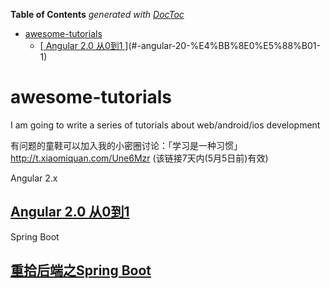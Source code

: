 <!-- START doctoc generated TOC please keep comment here to allow auto update -->
<!-- DON'T EDIT THIS SECTION, INSTEAD RE-RUN doctoc TO UPDATE -->
**Table of Contents**  *generated with [DocToc](https://github.com/thlorenz/doctoc)*

- [awesome-tutorials](#awesome-tutorials)
  - [[ Angular 2.0 从0到1 ][1]](#-angular-20-%E4%BB%8E0%E5%88%B01-1)

<!-- END doctoc generated TOC please keep comment here to allow auto update -->

# awesome-tutorials
I am going to write a series of tutorials about web/android/ios development

有问题的童鞋可以加入我的小密圈讨论：「学习是一种习惯」
http://t.xiaomiquan.com/Une6Mzr
(该链接7天内(5月5日前)有效)

Angular 2.x 

## [ Angular 2.0 从0到1 ][1]

Spring Boot 

## [ 重拾后端之Spring Boot ][2]

[1]: https://github.com/wpcfan/awesome-tutorials/blob/master/angular2/ng2-tut/README.md

[2]: https://github.com/wpcfan/spring-boot-tut/blob/master/README.md
